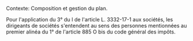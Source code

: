 Contexte: Composition et gestion du plan.

Pour l'application du 3° du I de l'article L. 3332-17-1 aux sociétés, les dirigeants de sociétés s'entendent au sens des personnes mentionnées au premier alinéa du 1° de l'article 885 O bis du code général des impôts.